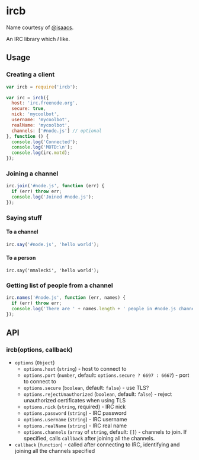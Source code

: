 # ircb
Name courtesy of [@isaacs](https://github.com/isaacs).

An IRC library which *I* like.

## Usage

### Creating a client
```js
var ircb = require('ircb');

var irc = ircb({
  host: 'irc.freenode.org',
  secure: true,
  nick: 'mycoolbot',
  username: 'mycoolbot',
  realName: 'mycoolbot',
  channels: ['#node.js'] // optional
}, function () {
  console.log('Connected');
  console.log('MOTD:\n');
  console.log(irc.motd);
});
```

### Joining a channel
```js
irc.join('#node.js', function (err) {
  if (err) throw err;
  console.log('Joined #node.js');
});
```

### Saying stuff

#### To a channel
```js
irc.say('#node.js', 'hello world');
```

#### To a person
```
irc.say('mmalecki', 'hello world');
```

### Getting list of people from a channel
```js
irc.names('#node.js', function (err, names) {
  if (err) throw err;
  console.log('There are ' + names.length + ' people in #node.js channel');
});
```

## API

### ircb(options, callback)

* `options` (`Object`)
  * `options.host` (`string`) - host to connect to
  * `options.port` (`number`, default: `options.secure ? 6697 : 6667`) - port to connect to
  * `options.secure` (`boolean`, default: `false`) - use TLS?
  * `options.rejectUnauthorized` (`boolean`, default: `false`) - reject unauthorized certificates when using TLS
  * `options.nick` (`string`, required) - IRC nick
  * `options.password` (`string`) - IRC password
  * `options.username` (`string`) - IRC username
  * `options.realName` (`string`) - IRC real name
  * `options.channels` (`array` of `string`, default: `[]`) - channels to join.
     If specified, calls `callback` after joining all the channels.
* `callback` (`function`) - called after connecting to IRC, identifying and
  joining all the channels specified
